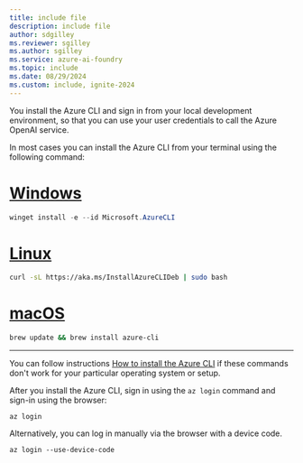 ```yaml
---
title: include file
description: include file
author: sdgilley
ms.reviewer: sgilley
ms.author: sgilley
ms.service: azure-ai-foundry
ms.topic: include
ms.date: 08/29/2024
ms.custom: include, ignite-2024
---
```


You install the Azure CLI and sign in from your local development environment, so that you can use your user credentials to call the Azure OpenAI service.

In most cases you can install the Azure CLI from your terminal using the following command: 
# [Windows](#tab/windows)

```powershell 
winget install -e --id Microsoft.AzureCLI
```

# [Linux](#tab/linux)

```bash
curl -sL https://aka.ms/InstallAzureCLIDeb | sudo bash
```

# [macOS](#tab/macos)

```bash
brew update && brew install azure-cli
```

---

You can follow instructions [How to install the Azure CLI](/cli/azure/install-azure-cli) if these commands don't work for your particular operating system or setup.

After you install the Azure CLI, sign in using the ``az login`` command and sign-in using the browser:
```
az login
```
Alternatively, you can log in manually via the browser with a device code.
```
az login --use-device-code
```
